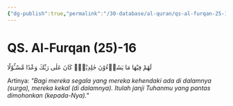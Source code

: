 ```yaml
---
{"dg-publish":true,"permalink":"/30-database/al-quran/qs-al-furqan-25-16/"}
---
```



# QS. Al-Furqan (25)-16
لَهُمْ فِيْهَا مَا يَشَاۤءُوْنَ خٰلِدِيْنَۗ  كَانَ عَلٰى رَبِّكَ وَعْدًا مَّسْـُٔوْلًا

Artinya: *"Bagi mereka segala yang mereka kehendaki ada di dalamnya (surga), mereka kekal (di dalamnya). Itulah janji Tuhanmu yang pantas dimohonkan (kepada-Nya)."*
